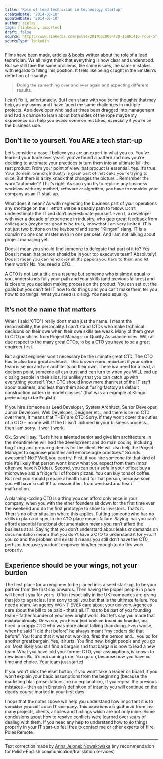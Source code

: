 ```yaml
---
title: 'Role of lead technician in technology startup'
createdDate: '2014-06-10'
updatedDate: '2014-06-10'
author: sielay
tags: [linkedin, imported]
draft: false
source: https://www.linkedin.com/pulse/20140610094420-16801416-role-of-lead-technician-in-technology-startup/
sourceType: linkedin
---
```


Films have been made, articles & books written about the role of a lead technician. We all might think that everything is now clear and understood. But we still face the same problems, the same issues, the same mistakes with regards to filling this position. It feels like being caught in the Einstein’s definition of insanity:

> Doing the same thing over and over again and expecting different results.

I can’t fix it, unfortunately. But I can share with you some thoughts that may help, as my teams and I have faced the same challenges in multiple projects. As a developer who had at times been dragged into management and had a chance to learn about both sides of the rope maybe my experience can help you evade common mistakes, especially if you’re on the business side.

## Don’t lie to yourself. You ARE a tech start-up

Let’s consider a case. I believe you are an expert in what you do. You’ve learned your trade over years, you’ve found a pattern and now you’re deciding to automate your practices to turn them into an ultimate kill-the-rest product. From your point of view that product is essential. Yes. It’s true. Your domain, branch, industry is great part of that cake you’re trying to slice. But there is a tiny knack that changes the picture… Remember the word “automate”? That’s right. As soon you try to replace any business workflow with any method, software or algorithm, you have to consider your company as an IT start-up.

What does it mean? As with neglecting the business part of your operations any shortage on the IT effort will be a deadly path to follow. Don’t underestimate the IT and don’t overestimate yourself. Even I, a developer with over a decade of experience in industry, who gets great feedback from colleagues (maybe too good to be true), know that I am very limited. IT is not just two buttons on the keyboard and some “Klingon” slang. IT is a domain no one can master even in one per cent. And I am not talking about project managing yet.

Does it mean you should find someone to delegate that part of it to? Yes. Does it mean that person should be in your top executive team? Absolutely! Does it mean you can hand over all the papers you have to them and let them work? No. You need a CTO.

A CTO is not just a title on a resume but someone who is almost equal to you, understands fully your path and your skills (and previous failures) and is close to you decision making process on the product. You can set out the goals but you can’t tell IT how to do things and you can’t make them tell you how to do things. What you need is dialog. You need equality.

## It’s not the name that matters

When I said ‘CTO’ I really don’t mean just the name. I meant the responsibility, the personality. I can’t stand CTOs who make technical decisions on their own when their own skills are weak. Many of them grew to CTO positions from Project Manager or Quality Assurance roles. With all due respect to the many great CTOs, to be a CTO you have to be a great engineer first.

But a great engineer won’t necessary be the ultimate great CTO. The CTO has to also be a great architect – this is even more important if your entire team is senior and are architects on their own. There is a need for a lead, a decision point, someone all can trust and can turn to when you WILL end up closing people in their silos. It’s unlikely that you can catch up with everything yourself. Your CTO should know more than rest of the IT staff about business, and less than them about “using factory as default construction pattern in model classes” (that was an example of Klingon pretending to be English).

If you hire someone as Lead Developer, System Architect, Senior Developer, Junior Developer, Web Developer, Designer etc., and there is be no CTO over them, it means that THEY are CTO. Sorry. If they won’t cover the duties of a CTO – no one will. If the IT isn’t included in your business process…then I am sorry. It won’t work.

Ok. So we’ll say. “Let’s hire a talented senior and give him architecture. In the meantime he will lead the development and do main coding, including bug fixing and preparing demos for the client. He will also help the Project Manager to organise priorities and enforce agile practices.” Sounds awesome? Not? Well, you can try. First, if you hire someone for that kind of role it’s likely that person won’t know what you expect from them (most often we have NO idea). Second, you can put a sofa in your office; buy a microwave and a fridge full of frozen pizzas. You can buy tons of coffee. But next you should prepare a health fund for that person, because soon you will have to call 911 to rescue them from overload and heart malfunction.

A planning-coding CTO is a thing you can afford only once in your company, when you with the other founders sit down for the first time over the weekend and do the first prototype to show to investors. That’s it. There’s no other situation where this applies. Putting someone who has no skills to plan and spec in the CTO place means failure. Saying that you can’t afford essential functional documentation means you can’t afford the business at all. Saying that you don’t understand about leaks or demands on documentation means that you don’t have a CTO to understand it for you. If you do and the problem still exists it means you still don’t have the CTO, perhaps because you don’t empower him/her enough to do this work properly.

## Experience should be your wings, not your burden

The best place for an engineer to be placed in is a seed start-up, to be your partner from the first day onwards. Then having the proper people in place will benefit you for years. Often (especially in the UK) companies are giving that job to agencies. I am sorry to tell you but that is the ultimate failure. You need a team. An agency WON’T EVER care about your delivery. Agencies care about the bill to be paid – that’s all. IT has to be part of you founding team – father founder of your new bright world.
But let’s say you made that mistake already. Or worse, you hired (not took on board as founder, but hired) a crappy CTO who was more about talking than doing. Even worse, when he said “I did that before” he always meant “my coders did that before”. You found that it was not working, fired the person and… you go for another great bargain. Yes, it hurts. You find new, bright people and you go on. Most likely you still find a bargain and that bargain is now to lead a new team. What you have told your former CTO, your assumptions, is known to new team. But it’s not coming true. You go on, because now you have no time and choice. Your team just started.

If you won’t click the reset button, if you won’t take a leader on board, if you won’t explain your basic assumptions from the beginning (because the marketing blah presentations are no explanation), if you repeat the previous mistakes – then as in Einstein’s definition of insanity you will continue on the deadly course marked in your first days.

I hope that the notes above will help you understand how important it is to consider yourself as an IT company. This experience is gathered from the many projects, clients, articles and findings which are not only mine. Some conclusions about how to resolve conflicts were learned over years of dealing with them. If you need any help to understand how to do things properly in your IT start-up feel free to contact me or other experts of Hire Poles Remote.

-------

Text correction made by [Anna Jelonek Nowakowska](https://www.linkedin.com/profile/view?id=13627430&lipi=urn%3Ali%3Apage%3Ad_flagship3_pulse_read%3BvYlxo7ZORnip%2B9pB4k1Fvg%3D%3D) (my recommendation for Polish-English communication/translation services).
